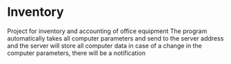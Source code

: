 # Inventory
Project for inventory and accounting of office equipment
The program automatically takes all computer parameters and send to the server address and the server will store all computer data in case of a change in the computer parameters, there will be a notification
